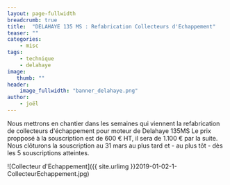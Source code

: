 ```yaml
---
layout: page-fullwidth
breadcrumb: true
title:  "DELAHAYE 135 MS : Refabrication Collecteurs d'Echappement"
teaser: ""
categories:
    - misc
tags:
    - technique
    - delahaye
image:
   thumb: ""
header:
    image_fullwidth: "banner_delahaye.png"
author:
    - joël
---
```


Nous mettrons en chantier dans les semaines qui viennent la refabrication de collecteurs d'échappement pour moteur de Delahaye 135MS
Le prix propposé à la souscription est de 600 € HT, il sera de 1.100 € par la suite.
Nous clôturons la souscription au 31 mars au plus tard et - au plus tôt - dès les 5 souscriptions atteintes.

![Collecteur d'Echappement]({{ site.urlimg }}2019-01-02-1-CollecteurEchappement.jpg)

